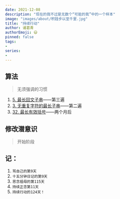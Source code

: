 ```yaml
---
date: 2021-12-08
description: "现在的我不过是无数个“可能的我”中的一个样本"
image: "images/about/积跬步以至千里.jpg"
title: "持续行动"
author: 诸葛青
authorEmoji: 😃
pinned: false
tags:
- 
series:
-
---
```


## 算法
> 无须强调的习惯
1. [5. 最长回文子串](https://leetcode-cn.com/problems/longest-palindromic-substring/)——第三遍
2. [3. 无重复字符的最长子串](https://leetcode-cn.com/problems/longest-substring-without-repeating-characters/)——第二遍
3. [32. 最长有效括号](https://leetcode-cn.com/problems/longest-valid-parentheses/)——两个月后

## 修改潜意识
> 开始阶段

## 记：
1. `骂自己的第9天` 
2. `十五分钟日记的第9天`
3. `思念祖母的第115天`
4. `持续正念第11天`
5. `持续行动的124天！`
</font>

